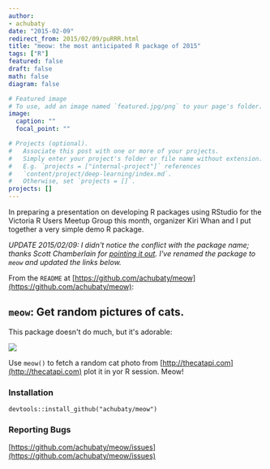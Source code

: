```yaml
---
author:
- achubaty
date: "2015-02-09"
redirect_from: 2015/02/09/puRRR.html
title: "meow: the most anticipated R package of 2015"
tags: ["R"]
featured: false
draft: false
math: false
diagram: false

# Featured image
# To use, add an image named `featured.jpg/png` to your page's folder.
image:
  caption: ""
  focal_point: ""

# Projects (optional).
#   Associate this post with one or more of your projects.
#   Simply enter your project's folder or file name without extension.
#   E.g. `projects = ["internal-project"]` references
#   `content/project/deep-learning/index.md`.
#   Otherwise, set `projects = []`.
projects: []
---
```


In preparing a presentation on developing R packages using RStudio for the Victoria R Users Meetup Group this month, organizer Kiri Whan and I put together a very simple demo R package.

*UPDATE 2015/02/09: I didn't notice the conflict with the package name; thanks Scott Chamberlain for [pointing it out](https://twitter.com/recology_/status/565037285507215362). I've renamed the package to `meow` and updated the links below.*

From the `README` at [https://github.com/achubaty/meow](https://github.com/achubaty/meow):

## `meow`: Get random pictures of cats.

This package doesn't do much, but it's adorable:

![](http://thecatapi.com/api/images/get?format=src&type=jpg&size=med)

Use `meow()` to fetch a random cat photo from [http://thecatapi.com](http://thecatapi.com) plot it in yor R session. Meow!

### Installation

    devtools::install_github("achubaty/meow")

### Reporting Bugs

[https://github.com/achubaty/meow/issues](https://github.com/achubaty/meow/issues)

